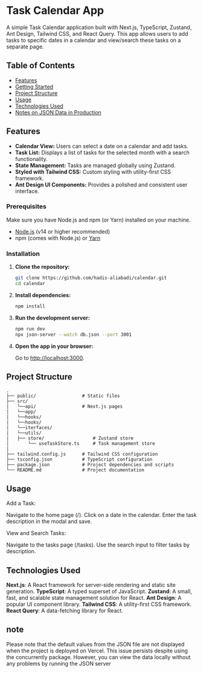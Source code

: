 # Task Calendar App

A simple Task Calendar application built with Next.js, TypeScript, Zustand, Ant Design, Tailwind CSS, and React Query. This app allows users to add tasks to specific dates in a calendar and view/search these tasks on a separate page.

## Table of Contents

- [Features](#features)
- [Getting Started](#getting-started)
- [Project Structure](#project-structure)
- [Usage](#usage)
- [Technologies Used](#technologies-used)
- [Notes on JSON Data in Production](#note)


## Features

- **Calendar View:** Users can select a date on a calendar and add tasks.
- **Task List:** Displays a list of tasks for the selected month with a search functionality.
- **State Management:** Tasks are managed globally using Zustand.
- **Styled with Tailwind CSS:** Custom styling with utility-first CSS framework.
- **Ant Design UI Components:** Provides a polished and consistent user interface.



### Prerequisites

Make sure you have Node.js and npm (or Yarn) installed on your machine.

- [Node.js](https://nodejs.org/) (v14 or higher recommended)
- npm (comes with Node.js) or [Yarn](https://yarnpkg.com/)

### Installation

1. **Clone the repository:**

    ```bash
    git clone https://github.com/hadis-aliabadi/calendar.git
    cd calendar
    ```

2. **Install dependencies:**

    ```bash
    npm install
    ```

3. **Run the development server:**

    ```bash
    npm run dev
    npx json-server --watch db.json --port 3001
    ```

4. **Open the app in your browser:**

    Go to [http://localhost:3000](http://localhost:3000).

## Project Structure

```plaintext
.
├── public/                 # Static files
├── src/                    
|   └──api/                 # Next.js pages
|   └──app/
|   └──hooks/
|   └──hooks/
|   └──iterfaces/
|   └──utils/
|   ├── store/                  # Zustand store
│       └── useTaskStore.ts     # Task management store
|
├── tailwind.config.js      # Tailwind CSS configuration
├── tsconfig.json           # TypeScript configuration
├── package.json            # Project dependencies and scripts
└── README.md               # Project documentation

```

## Usage

Add a Task:

Navigate to the home page (/).
Click on a date in the calendar.
Enter the task description in the modal and save.

View and Search Tasks:

Navigate to the tasks page (/tasks).
Use the search input to filter tasks by description.

## Technologies Used

**Next.js**: A React framework for server-side rendering and static site generation.
**TypeScript**: A typed superset of JavaScript.
**Zustand**: A small, fast, and scalable state management solution for React.
**Ant Design**: A popular UI component library.
**Tailwind CSS**: A utility-first CSS framework.
**React Query**: A data-fetching library for React.

## note 
Please note that the default values from the JSON file are not displayed when the project is deployed on Vercel. This issue persists despite using the concurrently package. However, you can view the data locally without any problems by running the JSON server